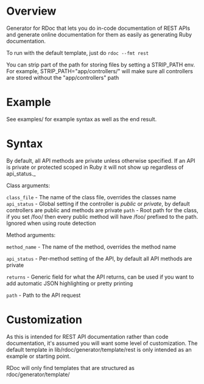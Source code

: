 # Overview
Generator for RDoc that lets you do in-code documentation of REST APIs and generate online documentation for them as easily as generating Ruby documentation.

To run with the default template, just do `rdoc --fmt rest`

You can strip part of the path for storing files by setting a STRIP_PATH env. For example, STRIP_PATH="app/controllers/" will make sure all controllers are stored without the "app/controllers" path

# Example
See examples/ for example syntax as well as the end result.

# Syntax
By default, all API methods are private unless otherwise specified. If an API is private or protected scoped in Ruby it will not show up regardless of api_status._

Class arguments:

`class_file` - The name of the class file, overrides the classes name
`api_status` - Global setting if the controller is *public* or *private*, by default controllers are public and methods are private
`path` - Root path for the class, if you set /foo/ then every public method will have /foo/ prefixed to the path. Ignored when using route detection

Method arguments:

`method_name` - The name of the method, overrides the method name

`api_status` - Per-method setting of the API, by default all API methods are private

`returns` - Generic field for what the API returns, can be used if you want to add automatic JSON highlighting or pretty printing

`path` - Path to the API request

# Customization
As this is intended for REST API documentation rather than code documentation, it's assumed you will want some level of customization. The default template in lib/rdoc/generator/template/rest is only intended as an example or starting point.

RDoc will only find templates that are structured as rdoc/generator/template/<template name>/ and can be found through $LOAD_PATH. For example, if you're using Rails and create a template located at ./rdoc/generator/template/foobar/ in your Rails root, you can then use `rdoc --template="foobar" --fmt rest` to use the custom template.

# Route detection
If you are using Rails, you can use `rake rest:generate` rather than having to manually specify the path for every API. To avoid including (.:format) at the end of every URL, call `rake rest:generate no_format=1`. You will need to include rdoc_rest in your Gemfile to access the rake task automatically.

When using route detection, you must call rdoc from the root Rails directory. The generator looks at ./tmp/routes.txt to find the routing information generated by rake.

You can also write the data yourself, it's just stored as YAML with the key being the full file path + method name.

    ---
    app/controllers/api/foo_controller.rb/apple:
      :type: GET
      :path: /api/foo/apple(.:format)
    app/controllers/api/bar_controller.rb/orange:
      :type: POST
      :path: /api/bar/orange(.:format)

# License
Dual licensed under GPL and MIT, take your pick!
